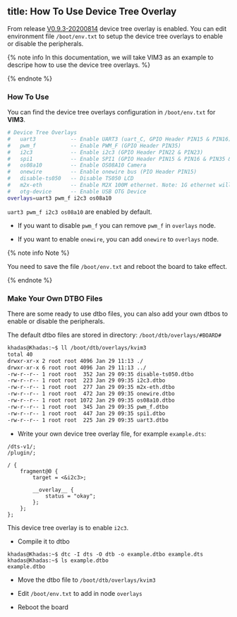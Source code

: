 title: How To Use Device Tree Overlay
---

From release [V0.9.3-20200814](https://forum.khadas.com/t/vim3-vim3l-ubuntu-20-04-linux-4-9-v0-9-3-20200814-ota-release/9205) device tree overlay is enabled.
You can edit environment file `/boot/env.txt` to setup the device tree overlays to enable or disable the peripherals.

{% note info In this documentation, we will take VIM3 as an example to descripe how to use the device tree overlays. %}

{% endnote %}

### How To Use

You can find the device tree overlays configuration in `/boot/env.txt` for **VIM3**.

```bash
# Device Tree Overlays
#   uart3           -- Enable UART3 (uart_C, GPIO Header PIN15 & PIN16)
#   pwm_f           -- Enable PWM_F (GPIO Header PIN35)
#   i2c3            -- Enable i2c3 (GPIO Header PIN22 & PIN23)
#   spi1            -- Enable SPI1 (GPIO Header PIN15 & PIN16 & PIN35 & PIN37), pwm_f need to be removed
#   os08a10         -- Enable OS08A10 Camera
#   onewire         -- Enable onewire bus (PIO Header PIN15)
#   disable-ts050   -- Disable TS050 LCD
#   m2x-eth         -- Enable M2X 100M ethernet. Note: 1G ethernet will be disabled.
#   otg-device      -- Enable USB OTG Device
overlays=uart3 pwm_f i2c3 os08a10
```

`uart3 pwm_f i2c3 os08a10` are enabled by default.

* If you want to disable `pwm_f` you can remove `pwm_f` in `overlays` node.

* If you want to enable `onewire`, you can add `onewire` to `overlays` node.

{% note info Note %}

You need to save the file `/boot/env.txt` and reboot the board to take effect.

{% endnote %}

### Make Your Own DTBO Files

There are some ready to use dtbo files, you can also add your own dtbos to enable or disable the peripherals.

The default dtbo files are stored in directory: `/boot/dtb/overlays/#BOARD#`

```bash
khadas@Khadas:~$ ll /boot/dtb/overlays/kvim3
total 40
drwxr-xr-x 2 root root 4096 Jan 29 11:13 ./
drwxr-xr-x 6 root root 4096 Jan 29 11:13 ../
-rw-r--r-- 1 root root  352 Jan 29 09:35 disable-ts050.dtbo
-rw-r--r-- 1 root root  223 Jan 29 09:35 i2c3.dtbo
-rw-r--r-- 1 root root  277 Jan 29 09:35 m2x-eth.dtbo
-rw-r--r-- 1 root root  472 Jan 29 09:35 onewire.dtbo
-rw-r--r-- 1 root root 1072 Jan 29 09:35 os08a10.dtbo
-rw-r--r-- 1 root root  345 Jan 29 09:35 pwm_f.dtbo
-rw-r--r-- 1 root root  447 Jan 29 09:35 spi1.dtbo
-rw-r--r-- 1 root root  225 Jan 29 09:35 uart3.dtbo
```

* Write your own device tree overlay file, for example `example.dts`:

```
/dts-v1/;
/plugin/;

/ {
    fragment@0 {
        target = <&i2c3>;

        __overlay__ {
            status = "okay";
        };
    };
};
```

This device tree overlay is to enable `i2c3`.

* Compile it to dtbo

```
khadas@Khadas:~$ dtc -I dts -O dtb -o example.dtbo example.dts
khadas@Khadas:~$ ls example.dtbo
example.dtbo
```

* Move the dtbo file to `/boot/dtb/overlays/kvim3`

* Edit `/boot/env.txt` to add in node `overlays`

* Reboot the board
